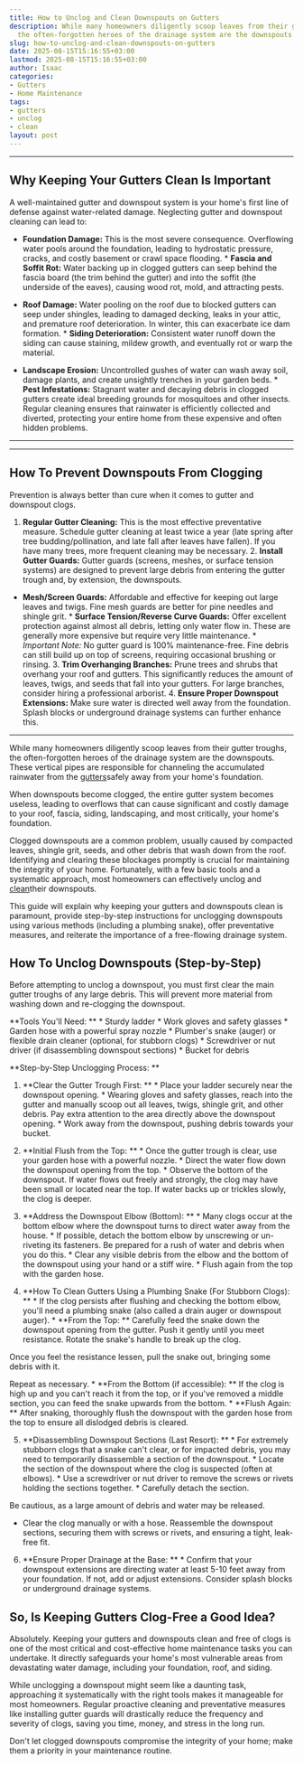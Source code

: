 ```yaml
---
title: How to Unclog and Clean Downspouts on Gutters
description: While many homeowners diligently scoop leaves from their gutter troughs,
  the often-forgotten heroes of the drainage system are the downspouts.
slug: how-to-unclog-and-clean-downspouts-on-gutters
date: 2025-08-15T15:16:55+03:00
lastmod: 2025-08-15T15:16:55+03:00
author: Isaac
categories:
- Gutters
- Home Maintenance
tags:
- gutters
- unclog
- clean
layout: post
---
```

---

## Why Keeping Your Gutters Clean Is Important
A well-maintained gutter and downspout system is your home's first line of defense against water-related damage. Neglecting gutter and downspout cleaning can lead to:

* **Foundation Damage:** This is the most severe consequence. Overflowing water pools around the foundation, leading to hydrostatic pressure, cracks, and costly basement or crawl space flooding. * **Fascia and Soffit Rot:** Water backing up in clogged gutters can seep behind the fascia board (the trim behind the gutter) and into the soffit (the underside of the eaves), causing wood rot, mold, and attracting pests.

* **Roof Damage:** Water pooling on the roof due to blocked gutters can seep under shingles, leading to damaged decking, leaks in your attic, and premature roof deterioration. In winter, this can exacerbate ice dam formation. * **Siding Deterioration:** Consistent water runoff down the siding can cause staining, mildew growth, and eventually rot or warp the material.

* **Landscape Erosion:** Uncontrolled gushes of water can wash away soil, damage plants, and create unsightly trenches in your garden beds. * **Pest Infestations:** Stagnant water and decaying debris in clogged gutters create ideal breeding grounds for mosquitoes and other insects.
Regular cleaning ensures that rainwater is efficiently collected and diverted, protecting your entire home from these expensive and often hidden problems.
---
---

## How To Prevent Downspouts From Clogging
Prevention is always better than cure when it comes to gutter and downspout clogs.
1. **Regular Gutter Cleaning:** This is the most effective preventative measure. Schedule gutter cleaning at least twice a year (late spring after tree budding/pollination, and late fall after leaves have fallen). If you have many trees, more frequent cleaning may be necessary. 2. **Install Gutter Guards:** Gutter guards (screens, meshes, or surface tension systems) are designed to prevent large debris from entering the gutter trough and, by extension, the downspouts.

* **Mesh/Screen Guards:** Affordable and effective for keeping out large leaves and twigs. Fine mesh guards are better for pine needles and shingle grit. * **Surface Tension/Reverse Curve Guards:** Offer excellent protection against almost all debris, letting only water flow in. These are generally more expensive but require very little maintenance. * *Important Note:* No gutter guard is 100% maintenance-free.
Fine debris can still build up on top of screens, requiring occasional brushing or rinsing. 3. **Trim Overhanging Branches:** Prune trees and shrubs that overhang your roof and gutters. This significantly reduces the amount of leaves, twigs, and seeds that fall into your gutters. For large branches, consider hiring a professional arborist. 4. **Ensure Proper Downspout Extensions:** Make sure water is directed well away from the foundation.
Splash blocks or underground drainage systems can further enhance this.
---

While many homeowners diligently scoop leaves from their gutter troughs, the often-forgotten heroes of the drainage system are the downspouts. These vertical pipes are responsible for channeling the accumulated rainwater from the [gutters](https://pestpolicy.com/ways-to-keep-gutters-clean-through-each-season/)safely away from your home's foundation.

When downspouts become clogged, the entire gutter system becomes useless, leading to overflows that can cause significant and costly damage to your roof, fascia, siding, landscaping, and most critically, your home's foundation.

Clogged downspouts are a common problem, usually caused by compacted leaves, shingle grit, seeds, and other debris that wash down from the roof. Identifying and clearing these blockages promptly is crucial for maintaining the integrity of your home. Fortunately, with a few basic tools and a systematic approach, most homeowners can effectively unclog and [clean](https://pestpolicy.com/how-do-i-clean-and-maintain-my-painting-shoes-to-prolong-their-lifespan/)their downspouts.

This guide will explain why keeping your gutters and downspouts clean is paramount, provide step-by-step instructions for unclogging downspouts using various methods (including a plumbing snake), offer preventative measures, and reiterate the importance of a free-flowing drainage system.

##  How To Unclog Downspouts (Step-by-Step)

Before attempting to unclog a downspout, you must first clear the main gutter troughs of any large debris. This will prevent more material from washing down and re-clogging the downspout.

**Tools You'll Need: ** * Sturdy ladder * Work gloves and safety glasses * Garden hose with a powerful spray nozzle * Plumber's snake (auger) or flexible drain cleaner (optional, for stubborn clogs) * Screwdriver or nut driver (if disassembling downspout sections) * Bucket for debris

**Step-by-Step Unclogging Process: **

1. **Clear the Gutter Trough First: ** * Place your ladder securely near the downspout opening. * Wearing gloves and safety glasses, reach into the gutter and manually scoop out all leaves, twigs, shingle grit, and other debris. Pay extra attention to the area directly above the downspout opening. * Work away from the downspout, pushing debris towards your bucket.

2. **Initial Flush from the Top: ** * Once the gutter trough is clear, use your garden hose with a powerful nozzle. * Direct the water flow down the downspout opening from the top. * Observe the bottom of the downspout. If water flows out freely and strongly, the clog may have been small or located near the top. If water backs up or trickles slowly, the clog is deeper.

3. **Address the Downspout Elbow (Bottom): ** * Many clogs occur at the bottom elbow where the downspout turns to direct water away from the house. * If possible, detach the bottom elbow by unscrewing or un-riveting its fasteners. Be prepared for a rush of water and debris when you do this. * Clear any visible debris from the elbow and the bottom of the downspout using your hand or a stiff wire. * Flush again from the top with the garden hose.

4. **How To Clean Gutters Using a Plumbing Snake (For Stubborn Clogs): ** * If the clog persists after flushing and checking the bottom elbow, you'll need a plumbing snake (also called a drain auger or downspout auger). * **From the Top: ** Carefully feed the snake down the downspout opening from the gutter. Push it gently until you meet resistance. Rotate the snake's handle to break up the clog.

Once you feel the resistance lessen, pull the snake out, bringing some debris with it.

Repeat as necessary. * **From the Bottom (if accessible): ** If the clog is high up and you can't reach it from the top, or if you've removed a middle section, you can feed the snake upwards from the bottom. * **Flush Again: ** After snaking, thoroughly flush the downspout with the garden hose from the top to ensure all dislodged debris is cleared.

5. **Disassembling Downspout Sections (Last Resort): ** * For extremely stubborn clogs that a snake can't clear, or for impacted debris, you may need to temporarily disassemble a section of the downspout. * Locate the section of the downspout where the clog is suspected (often at elbows). * Use a screwdriver or nut driver to remove the screws or rivets holding the sections together. * Carefully detach the section.

Be cautious, as a large amount of debris and water may be released.

* Clear the clog manually or with a hose. Reassemble the downspout sections, securing them with screws or rivets, and ensuring a tight, leak-free fit.

6. **Ensure Proper Drainage at the Base: ** * Confirm that your downspout extensions are directing water at least 5-10 feet away from your foundation. If not, add or adjust extensions. Consider splash blocks or underground drainage systems.

##  So, Is Keeping Gutters Clog-Free a Good Idea?

Absolutely. Keeping your gutters and downspouts clean and free of clogs is one of the most critical and cost-effective home maintenance tasks you can undertake. It directly safeguards your home's most vulnerable areas from devastating water damage, including your foundation, roof, and siding.

While unclogging a downspout might seem like a daunting task, approaching it systematically with the right tools makes it manageable for most homeowners. Regular proactive cleaning and preventative measures like installing gutter guards will drastically reduce the frequency and severity of clogs, saving you time, money, and stress in the long run.

Don't let clogged downspouts compromise the integrity of your home; make them a priority in your maintenance routine.
